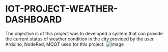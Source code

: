# IOT-PROJECT-WEATHER-DASHBOARD
The objective is of this project was to developed a system that can provide the current status of weather condition in the city provided by the user. Arduino, NodeRed, MQQT used for this project.
![image](https://user-images.githubusercontent.com/68496221/141655035-1f39b8c5-4dc3-40a7-aabd-acde44c31f36.png)
